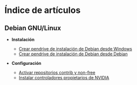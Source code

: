 # Índice de artículos

## Debian GNU/Linux
- **Instalación**
  - [Crear pendrive de instalación de Debian desde Windows](pendrive_debian_desde_windows.md)
  - [Crear pendrive de instalación de Debian desde Debian](pendrive_debian_desde_debian.md)
- **Configuración**
  - [Activar repositorios contrib y non-free](repositorios_contrib_non-free.md)
  - [Instalar controladores propietarios de NVIDIA](drivers_nvidia.md)

  <!--
## Programación  
- [Introducción a la programación](introduccion-programacion.md)
- [Python para principiantes](python-basico.md)
- [JavaScript moderno](javascript-moderno.md)

## Wii
- **Modding y emulación**
  - [Cómo convertir RVZ a ISO](rvz-a-iso.md)
  - [Instalar Homebrew Channel](homebrew-channel.md)
  - [Juegos caseros Wii](juegos-caseros-wii.md)

## Redes
- [Configurar router](configurar-router.md)
- [Seguridad WiFi](seguridad-wifi.md)

## Tutoriales varios
- [Git y GitHub para principiantes](git-github.md)
- [Markdown básico](markdown-basico.md)
- [Linux terminal básico](linux-terminal.md)
-->
